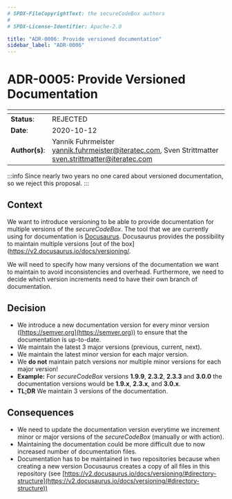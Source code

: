 ```yaml
---
# SPDX-FileCopyrightText: the secureCodeBox authors
#
# SPDX-License-Identifier: Apache-2.0

title: "ADR-0006: Provide versioned documentation"
sidebar_label: "ADR-0006"
---
```

# ADR-0005: Provide Versioned Documentation

| <!-- -->       | <!-- -->                                                                                                 |
|----------------|----------------------------------------------------------------------------------------------------------|
| **Status**:    | REJECTED                                                                                                 |
| **Date**:      | 2020-10-12                                                                                               |
| **Author(s)**: | Yannik Fuhrmeister [yannik.fuhrmeister@iteratec.com](mailto:yannik.fuhrmeister@iteratec.com), Sven Strittmatter [sven.strittmatter@iteratec.com](mailto:Sven.Strittmatter@iteratec.com) |

:::info
Since nearly two years no one cared about versioned documentation, so we reject this proposal.
:::

## Context

We want to introduce versioning to be able to provide documentation for multiple versions of the _secureCodeBox_. The tool that we are currently using for documentation is [Docusaurus](https://v2.docusaurus.io/). Docusaurus provides the possibility to maintain multiple versions [out of the box](https://v2.docusaurus.io/docs/versioning/.

We will need to specify how many versions of the documentation we want to maintain to avoid inconsistencies and overhead. Furthermore, we need to decide which version increments need to have their own branch of documentation.

## Decision

- We introduce a new documentation version for every minor version ([https://semver.org](https://semver.org)) to ensure that the documentation is up-to-date.
- We maintain the latest 3 major versions (previous, current, next).
- We maintain the latest minor version for each major version.
- We **do not** maintain patch versions nor multiple minor versions for each major version!
- **Example:** For _secureCodeBox_ versions **1.9.9**, **2.3.2**, **2.3.3** and **3.0.0** the documentation versions would be **1.9.x**, **2.3.x**, and **3.0.x**.
- **TL;DR** We maintain 3 versions of the documentation.

## Consequences

- We need to update the documentation version everytime we increment minor or major versions of the _secureCodeBox_ (manually or with action).
- Maintaining the documentation could be more difficult due to now increased number of documentation files.
- Documentation has to be maintained in two repositories because when creating a new version Docusaurus creates a copy of all files in this repository (see [https://v2.docusaurus.io/docs/versioning/#directory-structure](https://v2.docusaurus.io/docs/versioning/#directory-structure))
